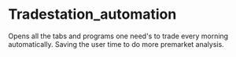 # Tradestation_automation
Opens all the tabs and programs one need's to trade every morning automatically. Saving the user time to do more premarket analysis. 
